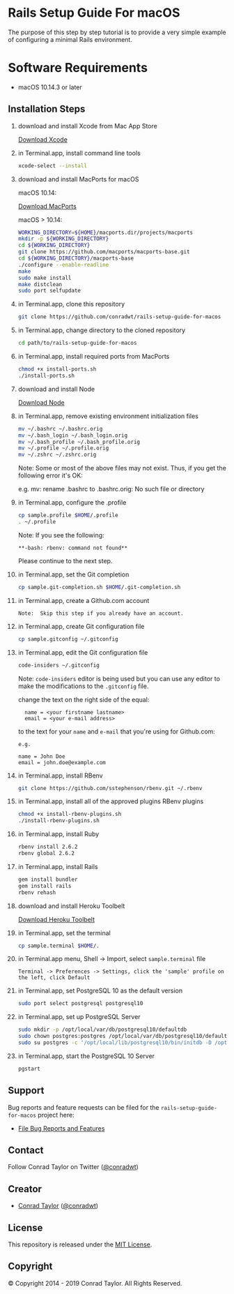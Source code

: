 # Rails Setup Guide For macOS

The purpose of this step by step tutorial is to provide a very simple example of configuring a minimal Rails environment.

# Software Requirements

- macOS 10.14.3 or later

## Installation Steps

1.  download and install Xcode from Mac App Store

    [Download Xcode](https://itunes.apple.com/us/app/xcode/id497799835?mt=12#)

2.  in Terminal.app, install command line tools

    ```bash
    xcode-select --install
    ```

3.  download and install MacPorts for macOS

    macOS 10.14:

    [Download MacPorts](https://distfiles.macports.org/MacPorts/MacPorts-2.5.4-10.14-Mojave.pkg)

    macOS > 10.14:

    ```bash
    WORKING_DIRECTORY=${HOME}/macports.dir/projects/macports
    mkdir -p ${WORKING_DIRECTORY}
    cd ${WORKING_DIRECTORY}
    git clone https://github.com/macports/macports-base.git
    cd ${WORKING_DIRECTORY}/macports-base
    ./configure --enable-readline
    make
    sudo make install
    make distclean
    sudo port selfupdate
    ```

4.  in Terminal.app, clone this repository

    ```bash
    git clone https://github.com/conradwt/rails-setup-guide-for-macos
    ```

5.  in Terminal.app, change directory to the cloned repository

    ```bash
    cd path/to/rails-setup-guide-for-macos
    ```

6.  in Terminal.app, install required ports from MacPorts

    ```bash
    chmod +x install-ports.sh
    ./install-ports.sh
    ```

7.  download and install Node

    [Download Node](https://nodejs.org/dist/v10.5.0/node-v10.5.0.pkg)

8.  in Terminal.app, remove existing environment initialization files

    ```bash
    mv ~/.bashrc ~/.bashrc.orig
    mv ~/.bash_login ~/.bash_login.orig
    mv ~/.bash_profile ~/.bash_profile.orig
    mv ~/.profile ~/.profile.orig
    mv ~/.zshrc ~/.zshrc.orig
    ```

    Note: Some or most of the above files may not exist. Thus, if you get the
    following error it's OK:

    e.g. mv: rename .bashrc to .bashrc.orig: No such file or directory

9.  in Terminal.app, configure the .profile

    ```bash
    cp sample.profile $HOME/.profile
    . ~/.profile
    ```

    Note: If you see the following:

    ```text
    **-bash: rbenv: command not found**
    ```

    Please continue to the next step.

10. in Terminal.app, set the Git completion

    ```bash
    cp sample.git-completion.sh $HOME/.git-completion.sh
    ```

11. in Terminal.app, create a Github.com account

    ```text
    Note:  Skip this step if you already have an account.
    ```

12. in Terminal.app, create Git configuration file

    ```bash
    cp sample.gitconfig ~/.gitconfig
    ```

13. in Terminal.app, edit the Git configuration file

    ```bash
    code-insiders ~/.gitconfig
    ```

    Note: `code-insiders` editor is being used but you can use any editor to make the
    modifications to the `.gitconfig` file.

    change the text on the right side of the equal:

          name = <your firstname lastname>
          email = <your e-mail address>

    to the text for your `name` and `e-mail` that you're using for Github.com:

        e.g.

        name = John Doe
        email = john.doe@example.com

14. in Terminal.app, install RBenv

    ```bash
    git clone https://github.com/sstephenson/rbenv.git ~/.rbenv
    ```

15. in Terminal.app, install all of the approved plugins RBenv plugins

    ```bash
    chmod +x install-rbenv-plugins.sh
    ./install-rbenv-plugins.sh
    ```

16. in Terminal.app, install Ruby

    ```bash
    rbenv install 2.6.2
    rbenv global 2.6.2
    ```

17. in Terminal.app, install Rails

    ```bash
    gem install bundler
    gem install rails
    rbenv rehash
    ```

18. download and install Heroku Toolbelt

    [Download Heroku Toolbelt](https://toolbelt.heroku.com)

19. in Terminal.app, set the terminal

    ```bash
    cp sample.terminal $HOME/.
    ```

20. in Terminal.app menu, Shell -> Import, select `sample.terminal` file

    ```text
    Terminal -> Preferences -> Settings, click the 'sample' profile on the left, click Default
    ```

21. in Terminal.app, set PostgreSQL 10 as the default version

    ```bash
    sudo port select postgresql postgresql10
    ```

22) in Terminal.app, set up PostgreSQL Server

    ```bash
    sudo mkdir -p /opt/local/var/db/postgresql10/defaultdb
    sudo chown postgres:postgres /opt/local/var/db/postgresql10/defaultdb
    sudo su postgres -c '/opt/local/lib/postgresql10/bin/initdb -D /opt/local/var/db/postgresql10/defaultdb'
    ```

23) in Terminal.app, start the PostgreSQL 10 Server

    ```bash
    pgstart
    ```

## Support

Bug reports and feature requests can be filed for the `rails-setup-guide-for-macos` project here:

- [File Bug Reports and Features](https://github.com/conradwt/rails-setup-guide-for-macos/issues)

## Contact

Follow Conrad Taylor on Twitter ([@conradwt](https://twitter.com/conradwt))

## Creator

- [Conrad Taylor](http://github.com/conradwt) ([@conradwt](https://twitter.com/conradwt))

## License

This repository is released under the [MIT License](http://www.opensource.org/licenses/MIT).

## Copyright

&copy; Copyright 2014 - 2019 Conrad Taylor. All Rights Reserved.
